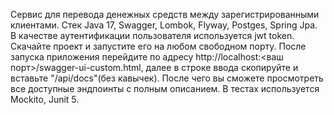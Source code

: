 Сервис для перевода денежных средств между зарегистрированными клиентами. Стек Java 17, Swagger, Lombok, Flyway, Postges, Spring Jpa. В качестве аутентификации пользователя используется jwt token. Скачайте проект и запустите его на любом свободном порту. После запуска приложения перейдите по адресу http://localhost:<ваш порт>/swagger-ui-custom.html, далее в строке ввода скопируйте и вставьте "/api/docs"(без кавычек). После чего вы сможете просмотреть все доступные эндпоинты с полным описанием. В тестах используется Mockito, Junit 5.
